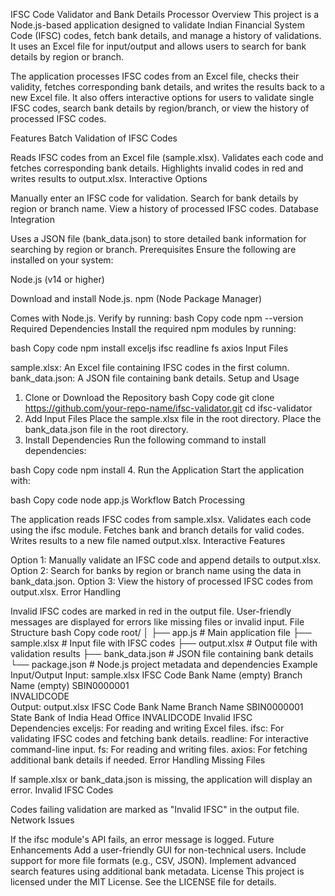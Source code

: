 IFSC Code Validator and Bank Details Processor
Overview
This project is a Node.js-based application designed to validate Indian Financial System Code (IFSC) codes, fetch bank details, and manage a history of validations. It uses an Excel file for input/output and allows users to search for bank details by region or branch.

The application processes IFSC codes from an Excel file, checks their validity, fetches corresponding bank details, and writes the results back to a new Excel file. It also offers interactive options for users to validate single IFSC codes, search bank details by region/branch, or view the history of processed IFSC codes.

Features
Batch Validation of IFSC Codes

Reads IFSC codes from an Excel file (sample.xlsx).
Validates each code and fetches corresponding bank details.
Highlights invalid codes in red and writes results to output.xlsx.
Interactive Options

Manually enter an IFSC code for validation.
Search for bank details by region or branch name.
View a history of processed IFSC codes.
Database Integration

Uses a JSON file (bank_data.json) to store detailed bank information for searching by region or branch.
Prerequisites
Ensure the following are installed on your system:

Node.js (v14 or higher)

Download and install Node.js.
npm (Node Package Manager)

Comes with Node.js. Verify by running:
bash
Copy code
npm --version
Required Dependencies
Install the required npm modules by running:

bash
Copy code
npm install exceljs ifsc readline fs axios
Input Files

sample.xlsx: An Excel file containing IFSC codes in the first column.
bank_data.json: A JSON file containing bank details.
Setup and Usage
1. Clone or Download the Repository
bash
Copy code
git clone https://github.com/your-repo-name/ifsc-validator.git
cd ifsc-validator
2. Add Input Files
Place the sample.xlsx file in the root directory.
Place the bank_data.json file in the root directory.
3. Install Dependencies
Run the following command to install dependencies:

bash
Copy code
npm install
4. Run the Application
Start the application with:

bash
Copy code
node app.js
Workflow
Batch Processing

The application reads IFSC codes from sample.xlsx.
Validates each code using the ifsc module.
Fetches bank and branch details for valid codes.
Writes results to a new file named output.xlsx.
Interactive Features

Option 1: Manually validate an IFSC code and append details to output.xlsx.
Option 2: Search for banks by region or branch name using the data in bank_data.json.
Option 3: View the history of processed IFSC codes from output.xlsx.
Error Handling

Invalid IFSC codes are marked in red in the output file.
User-friendly messages are displayed for errors like missing files or invalid input.
File Structure
bash
Copy code
root/
│
├── app.js                # Main application file
├── sample.xlsx           # Input file with IFSC codes
├── output.xlsx           # Output file with validation results
├── bank_data.json        # JSON file containing bank details
└── package.json          # Node.js project metadata and dependencies
Example Input/Output
Input: sample.xlsx
IFSC Code	Bank Name (empty)	Branch Name (empty)
SBIN0000001		
INVALIDCODE		
Output: output.xlsx
IFSC Code	Bank Name	Branch Name
SBIN0000001	State Bank of India	Head Office
INVALIDCODE	Invalid IFSC	
Dependencies
exceljs: For reading and writing Excel files.
ifsc: For validating IFSC codes and fetching bank details.
readline: For interactive command-line input.
fs: For reading and writing files.
axios: For fetching additional bank details if needed.
Error Handling
Missing Files

If sample.xlsx or bank_data.json is missing, the application will display an error.
Invalid IFSC Codes

Codes failing validation are marked as "Invalid IFSC" in the output file.
Network Issues

If the ifsc module's API fails, an error message is logged.
Future Enhancements
Add a user-friendly GUI for non-technical users.
Include support for more file formats (e.g., CSV, JSON).
Implement advanced search features using additional bank metadata.
License
This project is licensed under the MIT License. See the LICENSE file for details.
